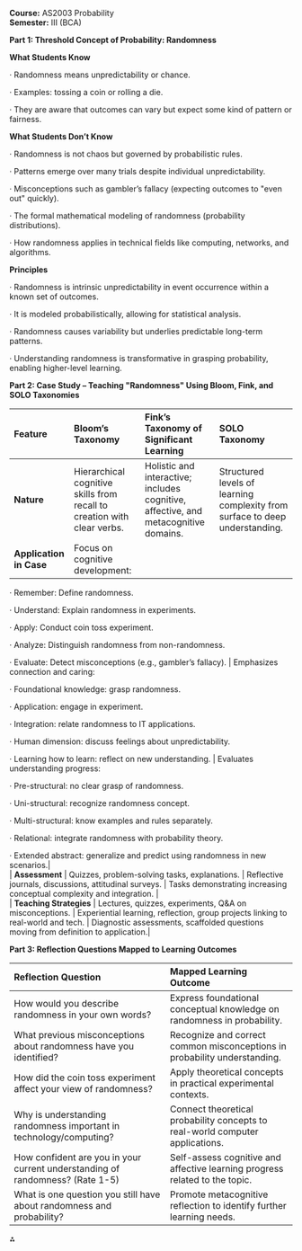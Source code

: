 **Course:** AS2003 Probability  
 **Semester:** III (BCA)

**Part 1: Threshold Concept of Probability: Randomness**

**What Students Know**

·        Randomness means unpredictability or chance.

·        Examples: tossing a coin or rolling a die.

·        They are aware that outcomes can vary but expect some kind of pattern or fairness.

**What Students Don’t Know**

·        Randomness is not chaos but governed by probabilistic rules.

·        Patterns emerge over many trials despite individual unpredictability.

·        Misconceptions such as gambler’s fallacy (expecting outcomes to "even out" quickly).

·        The formal mathematical modeling of randomness (probability distributions).

·        How randomness applies in technical fields like computing, networks, and algorithms.

**Principles**

·        Randomness is intrinsic unpredictability in event occurrence within a known set of outcomes.

·        It is modeled probabilistically, allowing for statistical analysis.

·        Randomness causes variability but underlies predictable long-term patterns.

·        Understanding randomness is transformative in grasping probability, enabling higher-level learning.

**Part 2: Case Study – Teaching "Randomness" Using Bloom, Fink, and SOLO Taxonomies**

| Feature | Bloom’s Taxonomy | Fink’s Taxonomy of Significant Learning | SOLO Taxonomy |
| :---- | :---- | :---- | :---- |
| **Nature** | Hierarchical cognitive skills from recall to creation with clear verbs. | Holistic and interactive; includes cognitive, affective, and metacognitive domains. | Structured levels of learning complexity from surface to deep understanding. |
| **Application in Case** | Focus on cognitive development: |  |  |

 

·        Remember: Define randomness.

·        Understand: Explain randomness in experiments.

·        Apply: Conduct coin toss experiment.

·        Analyze: Distinguish randomness from non-randomness.

·        Evaluate: Detect misconceptions (e.g., gambler’s fallacy). | Emphasizes connection and caring:

·        Foundational knowledge: grasp randomness.

·        Application: engage in experiment.

·        Integration: relate randomness to IT applications.

·        Human dimension: discuss feelings about unpredictability.

·        Learning how to learn: reflect on new understanding. | Evaluates understanding progress:

·        Pre-structural: no clear grasp of randomness.

·        Uni-structural: recognize randomness concept.

·        Multi-structural: know examples and rules separately.

·        Relational: integrate randomness with probability theory.

·        Extended abstract: generalize and predict using randomness in new scenarios.|  
 | **Assessment**  | Quizzes, problem-solving tasks, explanations. | Reflective journals, discussions, attitudinal surveys. | Tasks demonstrating increasing conceptual complexity and integration. |  
 | **Teaching Strategies** | Lectures, quizzes, experiments, Q\&A on misconceptions. | Experiential learning, reflection, group projects linking to real-world and tech. | Diagnostic assessments, scaffolded questions moving from definition to application.|

**Part 3: Reflection Questions Mapped to Learning Outcomes**

| Reflection Question | Mapped Learning Outcome |
| :---- | :---- |
| How would you describe randomness in your own words? | Express foundational conceptual knowledge on randomness in probability. |
| What previous misconceptions about randomness have you identified? | Recognize and correct common misconceptions in probability understanding. |
| How did the coin toss experiment affect your view of randomness? | Apply theoretical concepts in practical experimental contexts. |
| Why is understanding randomness important in technology/computing? | Connect theoretical probability concepts to real-world computer applications. |
| How confident are you in your current understanding of randomness? (Rate 1-5) | Self-assess cognitive and affective learning progress related to the topic. |
| What is one question you still have about randomness and probability? | Promote metacognitive reflection to identify further learning needs. |

 

⁂

